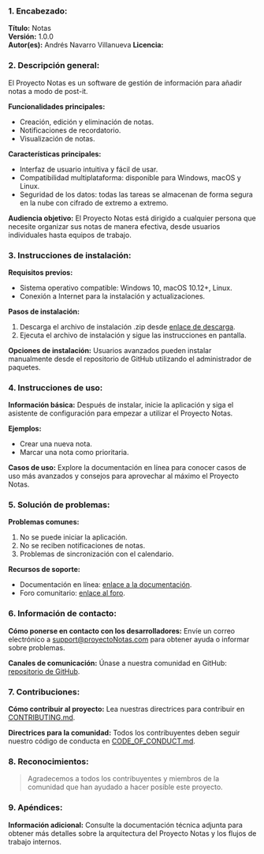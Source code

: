 ### 1. Encabezado:

**Título:** Notas  
**Versión:** 1.0.0  
**Autor(es):** Andrés Navarro Villanueva
**Licencia:** 

### 2. Descripción general:

El Proyecto Notas es un software de gestión de información para añadir notas a modo de post-it.

**Funcionalidades principales:**

- Creación, edición y eliminación de notas.
- Notificaciones de recordatorio.
- Visualización de notas.

**Características principales:**

- Interfaz de usuario intuitiva y fácil de usar.
- Compatibilidad multiplataforma: disponible para Windows, macOS y Linux.
- Seguridad de los datos: todas las tareas se almacenan de forma segura en la nube con cifrado de extremo a extremo.

**Audiencia objetivo:** El Proyecto Notas está dirigido a cualquier persona que necesite organizar sus notas de manera efectiva, desde usuarios individuales hasta equipos de trabajo.

### 3. Instrucciones de instalación:

**Requisitos previos:**

- Sistema operativo compatible: Windows 10, macOS 10.12+, Linux.
- Conexión a Internet para la instalación y actualizaciones.

**Pasos de instalación:**

1. Descarga el archivo de instalación .zip desde [enlace de descarga]().
2. Ejecuta el archivo de instalación y sigue las instrucciones en pantalla.

**Opciones de instalación:** Usuarios avanzados pueden instalar manualmente desde el repositorio de GitHub utilizando el administrador de paquetes.

### 4. Instrucciones de uso:

**Información básica:** Después de instalar, inicie la aplicación y siga el asistente de configuración para empezar a utilizar el Proyecto Notas.

**Ejemplos:**

- Crear una nueva nota.
- Marcar una nota como prioritaria.

**Casos de uso:** Explore la documentación en línea para conocer casos de uso más avanzados y consejos para aprovechar al máximo el Proyecto Notas.

### 5. Solución de problemas:

**Problemas comunes:**

1. No se puede iniciar la aplicación.
2. No se reciben notificaciones de notas.
3. Problemas de sincronización con el calendario.

**Recursos de soporte:**

- Documentación en línea: [enlace a la documentación](https://docs.proyectoNotas.com).
- Foro comunitario: [enlace al foro](https://community.proyectoNotas.com).

### 6. Información de contacto:

**Cómo ponerse en contacto con los desarrolladores:** Envíe un correo electrónico a support@proyectoNotas.com para obtener ayuda o informar sobre problemas.

**Canales de comunicación:** Únase a nuestra comunidad en GitHub: [repositorio de GitHub](https://github.com/proyectoNotas).

### 7. Contribuciones:

**Cómo contribuir al proyecto:** Lea nuestras directrices para contribuir en [CONTRIBUTING.md](CONTRIBUTING.md).

**Directrices para la comunidad:** Todos los contribuyentes deben seguir nuestro código de conducta en [CODE_OF_CONDUCT.md](CODE_OF_CONDUCT.md).

### 8. Reconocimientos:

> Agradecemos a todos los contribuyentes y miembros de la comunidad que han ayudado a hacer posible este proyecto.

### 9. Apéndices:

**Información adicional:** Consulte la documentación técnica adjunta para obtener más detalles sobre la arquitectura del Proyecto Notas y los flujos de trabajo internos.
